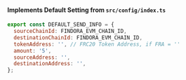 


#### Implements Default Setting from `src/config/index.ts`



```js
export const DEFAULT_SEND_INFO = {
  sourceChainId: FINDORA_EVM_CHAIN_ID,
  destinationChainId: FINDORA_EVM_CHAIN_ID,
  tokenAddress: '', // FRC20 Token Address, if FRA = ''
  amount: '5',
  sourceAddress: '',
  destinationAddress: '',
};
```